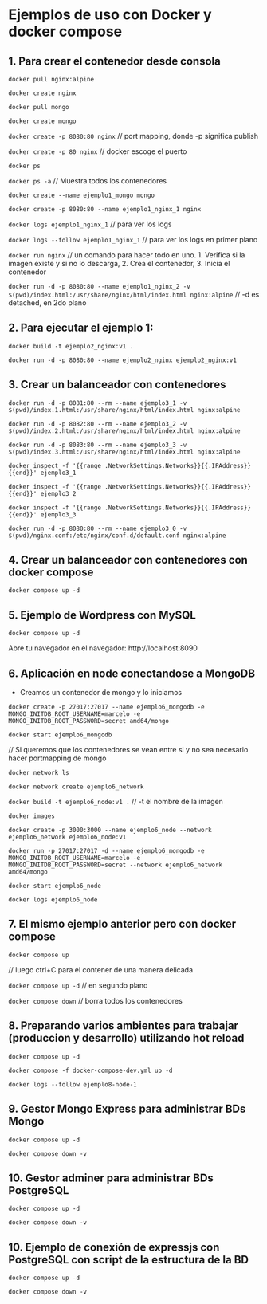 # Ejemplos de uso con Docker y docker compose

## 1. Para crear el contenedor desde consola

`docker pull nginx:alpine`

`docker create nginx`

`docker pull mongo`

`docker create mongo`

`docker create -p 8080:80 nginx` // port mapping, donde -p significa publish

`docker create -p 80 nginx` // docker escoge el puerto

`docker ps`

`docker ps -a` // Muestra todos los contenedores

`docker create --name ejemplo1_mongo mongo`

`docker create -p 8080:80 --name ejemplo1_nginx_1 nginx`

`docker logs ejemplo1_nginx_1` // para ver los logs

`docker logs --follow ejemplo1_nginx_1` // para ver los logs en primer plano


`docker run nginx` // un comando para hacer todo en uno. 1. Verifica si la imagen existe y si no lo descarga, 2. Crea el contenedor, 3. Inicia el contenedor

`docker run -d -p 8080:80 --name ejemplo1_nginx_2 -v $(pwd)/index.html:/usr/share/nginx/html/index.html nginx:alpine` // -d es detached, en 2do plano

## 2. Para ejecutar el ejemplo 1:

`docker build -t ejemplo2_nginx:v1 .`

`docker run -d -p 8080:80 --name ejemplo2_nginx ejemplo2_nginx:v1`

## 3. Crear un balanceador con contenedores

`docker run -d -p 8081:80 --rm --name ejemplo3_1 -v $(pwd)/index.1.html:/usr/share/nginx/html/index.html nginx:alpine`

`docker run -d -p 8082:80 --rm --name ejemplo3_2 -v $(pwd)/index.2.html:/usr/share/nginx/html/index.html nginx:alpine`

`docker run -d -p 8083:80 --rm --name ejemplo3_3 -v $(pwd)/index.3.html:/usr/share/nginx/html/index.html nginx:alpine`

`docker inspect -f '{{range .NetworkSettings.Networks}}{{.IPAddress}}{{end}}' ejemplo3_1`

`docker inspect -f '{{range .NetworkSettings.Networks}}{{.IPAddress}}{{end}}' ejemplo3_2`

`docker inspect -f '{{range .NetworkSettings.Networks}}{{.IPAddress}}{{end}}' ejemplo3_3`

`docker run -d -p 8080:80 --rm --name ejemplo3_0 -v $(pwd)/nginx.conf:/etc/nginx/conf.d/default.conf nginx:alpine`

## 4. Crear un balanceador con contenedores con docker compose

`docker compose up -d`

## 5. Ejemplo de Wordpress con MySQL

`docker compose up -d`

Abre tu navegador en el navegador: http://localhost:8090

## 6. Aplicación en node conectandose a MongoDB

- Creamos un contenedor de mongo y lo iniciamos

`docker create -p 27017:27017 --name ejemplo6_mongodb -e MONGO_INITDB_ROOT_USERNAME=marcelo -e MONGO_INITDB_ROOT_PASSWORD=secret amd64/mongo`

`docker start ejemplo6_mongodb`

// Si queremos que los contenedores se vean entre si y no sea necesario hacer portmapping de mongo

`docker network ls`

`docker network create ejemplo6_network`

`docker build -t ejemplo6_node:v1 .`   // -t el nombre de la imagen

`docker images`

`docker create -p 3000:3000 --name ejemplo6_node --network ejemplo6_network ejemplo6_node:v1`

`docker run -p 27017:27017 -d --name ejemplo6_mongodb -e MONGO_INITDB_ROOT_USERNAME=marcelo -e MONGO_INITDB_ROOT_PASSWORD=secret --network ejemplo6_network amd64/mongo`

`docker start ejemplo6_node`

`docker logs ejemplo6_node`

## 7. El mismo ejemplo anterior pero con docker compose

`docker compose up`

// luego ctrl+C para el contener de una manera delicada


`docker compose up -d` // en segundo plano

`docker compose down` // borra todos los contenedores

## 8. Preparando varios ambientes para trabajar (produccion y desarrollo) utilizando hot reload

`docker compose up -d`

`docker compose -f docker-compose-dev.yml up -d`

`docker logs --follow ejemplo8-node-1`

## 9. Gestor Mongo Express para administrar BDs Mongo

`docker compose up -d`

`docker compose down -v`

## 10. Gestor adminer para administrar BDs PostgreSQL

`docker compose up -d`

`docker compose down -v`

## 10. Ejemplo de conexión de expressjs con PostgreSQL con script de la estructura de la BD

`docker compose up -d`

`docker compose down -v`